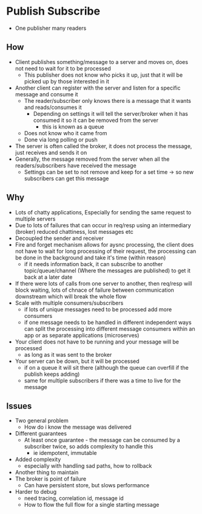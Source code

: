 # Publish Subscribe

- One publisher many readers

## How
- Client publishes something/message to a server and moves on, does not need to wait for it to be processed
  - This publisher does not know who picks it up, just that it will be picked up by those interested in it
- Another client can register with the server and listen for a specific message and consume it
  - The reader/subscriber only knows there is a message that it wants and reads/consumes it
    - Depending on settings it will tell the server/broker when it has consumed it so it can be removed from the server  
      - this is known as a queue
  - Does not know who it came from
  - Done via long polling or push
- The server is often called the broker, it does not process the message, just receives and sends it on
- Generally, the message removed from the server when all the readers/subscribers have received the message
  - Settings can be set to not remove and keep for a set time -> so new subscribers can get this message


## Why

- Lots of chatty applications, Especially for sending the same request to multiple servers
- Due to lots of failures that can occur in req/resp using an intermediary (broker) reduced chattiness, lost messages etc
- Decoupled the sender and receiver
- Fire and forget mechanism allows for aysnc processing, the client does not have to wait for long processing of their request, the processing can be done in the background and take it's time (within reason)
  - if it needs information back, it can subscribe to another topic/queue/channel (Where the messages are published) to get it back at a later date
- If there were lots of calls from one server to another, then req/resp will block waiting, lots of chnace of failure between communication downstream which will break the whole flow
- Scale with multiple consumers/subscribers
  - if lots of unique messages need to be processed add more consumers
  - if one message needs to be handled in different independent ways can split the processing into different message consumers within an app or as separate applications (microserves)
- Your client does not have to be running and your message will be processed
  - as long as it was sent to the broker
- Your server can be down, but it will be processed
  - if on a queue it will sit there (although the queue can overfill if the publish keeps adding)
  - same for multiple subscribers if there was a time to live for the message

## Issues

- Two general problem
  - How do i know the message was delivered
- Different guarantees
  - At least once guarantee - the message can be consumed by a subscriber twice, so adds complexity to handle this
    - ie idempotent, immutable
- Added complexity
  - especially with handling sad paths, how to rollback
- Another thing to maintain
- The broker is point of failure
  - Can have persistent store, but slows performance
- Harder to debug
  - need tracing, correlation id, message id
  - How to flow the full flow for a single starting message
